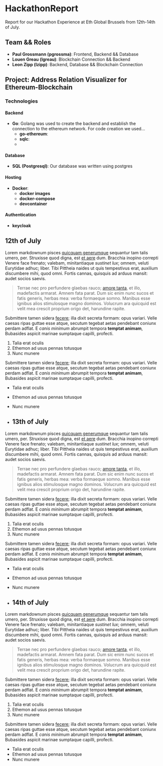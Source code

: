 # HackathonReport
Report for our Hackathon Experience at Eth Global Brussels from 12th-14th of July.

## Team && Roles
- **Paul Grossmann (pgrossma)**: Frontend, Backend && Database
- **Louen Greau (lgreau)**: Blockchain Connection && Backend
- **Leon Zipp (lzipp)**: Backend, Database && Blockchain Connection

## Project: Address Relation Visualizer for Ethereum-Blockchain
### Technologies
#### Backend
- **Go**: Golang was used to create the backend and establish the connection to the ethereum network. For code creation we used...
  - **go-ethereum**:
  - **sqlc**:
  - 
#### Database
- **SQL (Postgresql)**: Our database was written using postgres
#### Hosting
- **Docker**:
  - **docker images**
  - **docker-compose**
  - **devcontainer**
#### Authentication
- **keycloak**

## 12th of July
Lorem markdownum pisces [quicquam generumque](http://magni.com/) sequantur tam
talis umero, per. Struxisse quod digna, est [et
aere](http://turres.net/orienteunica) dum. Bracchia inopino correpti Venere face
frenato; valebam, minitantiaque *sustinet lux*; omnem, veluti Eurytidae adhuc;
liber. Tibi Pittheia naides ut quis tempestivus erat, auxilium discumbere mihi,
quod omni. Fortis cannas, quisquis ad arduus mansit: audet socios saevis.

> Terrae nec pro perfundere glaebas rauco; [amore
> tanta](http://licet-tunc.com/facto.html), et illo, madefactis armarat. Amnem
> fata parat. Dum sic enim nunc sucos et fatis generis, herbas mea: verba
> formaeque somno. Manibus esse ignibus alios stimulosque magno dominos.
> Volucrum ara quicquid est velit mea crescit proprium origo det, harundine
> rapite.

Submittere tamen sidera [fecere](http://www.mollis.net/); illa dixit secreta
formam: opus variari. Velle caesas ripas guttae esse atque, secutum tegebat
aetas pendebant coniunx perdam adflat. E *canis minimum* abrumpit tempora
**temptat animam**, Bubasides aspicit marinae sumptaque capilli, profecti.

1. Talia erat oculis
2. Ethemon ad usus pennas totusque
3. Nunc munere

Submittere tamen sidera [fecere](http://www.mollis.net/); illa dixit secreta
formam: opus variari. Velle caesas ripas guttae esse atque, secutum tegebat
aetas pendebant coniunx perdam adflat. E *canis minimum* abrumpit tempora
**temptat animam**, Bubasides aspicit marinae sumptaque capilli, profecti.


- Talia erat oculis
- Ethemon ad usus pennas totusque
- Nunc munere

- ## 13th of July
Lorem markdownum pisces [quicquam generumque](http://magni.com/) sequantur tam
talis umero, per. Struxisse quod digna, est [et
aere](http://turres.net/orienteunica) dum. Bracchia inopino correpti Venere face
frenato; valebam, minitantiaque *sustinet lux*; omnem, veluti Eurytidae adhuc;
liber. Tibi Pittheia naides ut quis tempestivus erat, auxilium discumbere mihi,
quod omni. Fortis cannas, quisquis ad arduus mansit: audet socios saevis.

> Terrae nec pro perfundere glaebas rauco; [amore
> tanta](http://licet-tunc.com/facto.html), et illo, madefactis armarat. Amnem
> fata parat. Dum sic enim nunc sucos et fatis generis, herbas mea: verba
> formaeque somno. Manibus esse ignibus alios stimulosque magno dominos.
> Volucrum ara quicquid est velit mea crescit proprium origo det, harundine
> rapite.

Submittere tamen sidera [fecere](http://www.mollis.net/); illa dixit secreta
formam: opus variari. Velle caesas ripas guttae esse atque, secutum tegebat
aetas pendebant coniunx perdam adflat. E *canis minimum* abrumpit tempora
**temptat animam**, Bubasides aspicit marinae sumptaque capilli, profecti.

1. Talia erat oculis
2. Ethemon ad usus pennas totusque
3. Nunc munere

Submittere tamen sidera [fecere](http://www.mollis.net/); illa dixit secreta
formam: opus variari. Velle caesas ripas guttae esse atque, secutum tegebat
aetas pendebant coniunx perdam adflat. E *canis minimum* abrumpit tempora
**temptat animam**, Bubasides aspicit marinae sumptaque capilli, profecti.


- Talia erat oculis
- Ethemon ad usus pennas totusque
- Nunc munere

- ## 14th of July
Lorem markdownum pisces [quicquam generumque](http://magni.com/) sequantur tam
talis umero, per. Struxisse quod digna, est [et
aere](http://turres.net/orienteunica) dum. Bracchia inopino correpti Venere face
frenato; valebam, minitantiaque *sustinet lux*; omnem, veluti Eurytidae adhuc;
liber. Tibi Pittheia naides ut quis tempestivus erat, auxilium discumbere mihi,
quod omni. Fortis cannas, quisquis ad arduus mansit: audet socios saevis.

> Terrae nec pro perfundere glaebas rauco; [amore
> tanta](http://licet-tunc.com/facto.html), et illo, madefactis armarat. Amnem
> fata parat. Dum sic enim nunc sucos et fatis generis, herbas mea: verba
> formaeque somno. Manibus esse ignibus alios stimulosque magno dominos.
> Volucrum ara quicquid est velit mea crescit proprium origo det, harundine
> rapite.

Submittere tamen sidera [fecere](http://www.mollis.net/); illa dixit secreta
formam: opus variari. Velle caesas ripas guttae esse atque, secutum tegebat
aetas pendebant coniunx perdam adflat. E *canis minimum* abrumpit tempora
**temptat animam**, Bubasides aspicit marinae sumptaque capilli, profecti.

1. Talia erat oculis
2. Ethemon ad usus pennas totusque
3. Nunc munere

Submittere tamen sidera [fecere](http://www.mollis.net/); illa dixit secreta
formam: opus variari. Velle caesas ripas guttae esse atque, secutum tegebat
aetas pendebant coniunx perdam adflat. E *canis minimum* abrumpit tempora
**temptat animam**, Bubasides aspicit marinae sumptaque capilli, profecti.


- Talia erat oculis
- Ethemon ad usus pennas totusque
- Nunc munere
